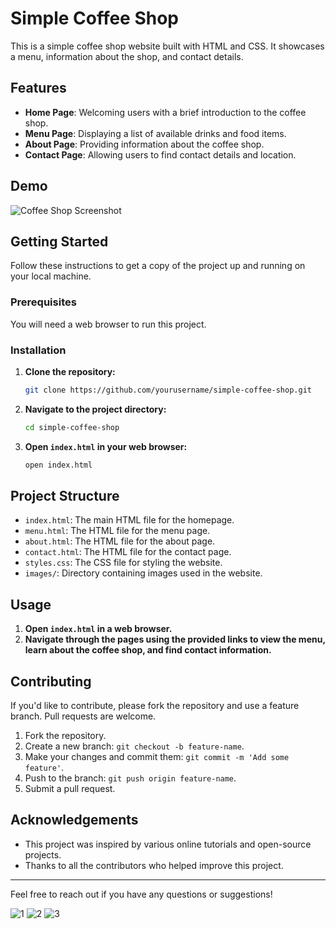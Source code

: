 # Simple Coffee Shop

This is a simple coffee shop website built with HTML and CSS. It showcases a menu, information about the shop, and contact details.

## Features

- **Home Page**: Welcoming users with a brief introduction to the coffee shop.
- **Menu Page**: Displaying a list of available drinks and food items.
- **About Page**: Providing information about the coffee shop.
- **Contact Page**: Allowing users to find contact details and location.

## Demo

![Coffee Shop Screenshot](screenshot.png)

## Getting Started

Follow these instructions to get a copy of the project up and running on your local machine.

### Prerequisites

You will need a web browser to run this project.

### Installation

1. **Clone the repository:**

    ```sh
    git clone https://github.com/yourusername/simple-coffee-shop.git
    ```

2. **Navigate to the project directory:**

    ```sh
    cd simple-coffee-shop
    ```

3. **Open `index.html` in your web browser:**

    ```sh
    open index.html
    ```

## Project Structure

- `index.html`: The main HTML file for the homepage.
- `menu.html`: The HTML file for the menu page.
- `about.html`: The HTML file for the about page.
- `contact.html`: The HTML file for the contact page.
- `styles.css`: The CSS file for styling the website.
- `images/`: Directory containing images used in the website.

## Usage

1. **Open `index.html` in a web browser.**
2. **Navigate through the pages using the provided links to view the menu, learn about the coffee shop, and find contact information.**

## Contributing

If you'd like to contribute, please fork the repository and use a feature branch. Pull requests are welcome.

1. Fork the repository.
2. Create a new branch: `git checkout -b feature-name`.
3. Make your changes and commit them: `git commit -m 'Add some feature'`.
4. Push to the branch: `git push origin feature-name`.
5. Submit a pull request.


## Acknowledgements

- This project was inspired by various online tutorials and open-source projects.
- Thanks to all the contributors who helped improve this project.

---

Feel free to reach out if you have any questions or suggestions!


![1](https://github.com/user-attachments/assets/4d17860a-0035-4259-9ee9-a641700dc036)
![2](https://github.com/user-attachments/assets/0b646e16-9295-46b3-ae9e-aadcd5e974d1)
![3](https://github.com/user-attachments/assets/9fc82ba6-5a6e-452c-a9a8-19c0e5716f2d)
